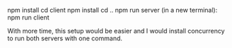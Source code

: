 npm install
cd client
npm install
cd ..
npm run server
(in a new terminal): npm run client

With more time, this setup would be easier and I would install concurrency to run both servers with one command.
